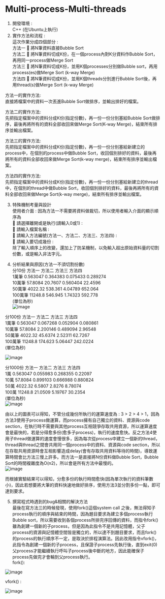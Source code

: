 # Multi-process-Multi-threads  
1.	開發環境 :    
C++ (在Ubuntu上執行)  
2.	實作方法和流程 :  
這次作業分成四個部分 :   
方法一  將N筆資料直接Bubble Sort   
方法二  將N筆資料切成K份，在一個process內對K分資料作Bubble Sort，再用同一process做Merge Sort   
方法三  將N筆資料切成K份，並用K個processes分別做Bubble sort，再用process(es)做Merge Sort (k-way Merge)  
方法四  將N筆資料切成K份，並用K個threads分別進行Bubble Sort後，再用thread(s)做Merge Sort  (k-way Merge)  
  
方法一的實作方法:  
		直接將檔案中的資料一次丟進Bubble Sort做排序，並輸出排好的檔案。  
  
方法二的實作方法:  
		先把指定檔案中的資料分成K份(指定份數)，再一份一份分別塞給Bubble Sort做排序，最後再將所有的資料全部收回來做Merge Sort(K-way Merge)，結束所有排序並輸出檔案。  
  
方法三的實作方法:  
		先把指定檔案中的資料分成K份(指定份數)，再一份一份分別塞給新建立的process中，在個別的process中做Bubble Sort，收回個別排好的資料，最後再將所有的資料全部收回來做Merge Sort(k-way merge)，結束所有排序並輸出檔案。  
  
方法四的實作方法:  
		先把指定檔案中的資料分成K份(指定份數)，再一份一份分別塞給新建立的thread中，在個別的thread中做Bubble Sort，收回個別排好的資料，最後再將所有的資料全部收回來做Merge Sort(k-way merge)，結束所有排序並輸出檔案。  

3.	特殊機制考量與設計  
使用者介面 : 因為方法一不需要將資料做裁切，所以使用者輸入介面的顯示順序為  
	請選擇離開或是執行(請輸入0或1) :  
	請輸入檔案名稱 :    
	請輸入方法編號(方法一、方法二、方法三、方法四) :   
	請輸入要切成幾份 :   
除了輸入順序上的改變，還加上了防呆機制，以免輸入超出原始資料量的切割份數，或是輸入非法字元。  

4.	分析結果與原因(方法一不須切割份數)  
分10份	方法一	方法二	方法三	方法四  
1萬筆	0.563047	0.364383	0.075433	0.289274  
10萬筆	57.8084	20.7607	0.560404	22.4596  
50萬筆	4022.32	538.361	4.04789	652.064  
100萬筆	11248.8	546.945	1.74323	592.778  
														(單位為秒)  
![image](https://user-images.githubusercontent.com/64779422/193533309-3a15583e-89e0-457a-bd0e-9e932f788c44.png)  
  
分100份	方法一	方法二	方法三	方法四  
1萬筆	0.563047	0.067268	0.052904	0.080861  
10萬筆	57.8084	2.200146	0.489094	2.96548  
50萬筆	4022.32	45.6374	2.52311	62.7267  
100萬筆	11248.8	174.623	5.06447	242.0224  
														(單位為秒)  
                       
![image](https://user-images.githubusercontent.com/64779422/193533378-279a1e09-7ff2-4916-94bf-5d4c19064617.png)  

  
分1000份	方法一	方法二	方法三	方法四  
1萬	0.563047	0.055983	0.268355	0.22097  
10萬	57.8084	0.899103	0.666988	0.880824  
50萬	4022.32	6.5807	2.8276	8.78074  
100萬	11248.8	21.0509	5.19767	30.2354  
														(單位為秒)  
![image](https://user-images.githubusercontent.com/64779422/193533430-badbe1d4-adcd-4136-95f7-7e277ce38721.png)  


由以上的圖表可以得知，不管分成幾份所執行的運算速度為 : 3 > 2 > 4 > 1，因為方法3使用子process做運算，而process擁有自己獨立的資料、資源與code section，在執行時不需要與其他process互相競爭存取共用資源，所以運算速度會是最快的，若是分得愈多份(愈多子process)，執行的速度愈快。反之方法4使用子thread做運算的速度會慢很多，因為每次從process中建立一個新的thread，thread與thread之間會共用同一個process中的資料、資源與code section，所以在存取共用資源時會互相影響造成delay(會有存取共用資料等待的時間)，導致運算時間會比方法三慢上許多。而方法一是直接將N份資料做Bubble Sort，Bubble Sort的時間複雜度為O(n2)，所以會是所有方法中最慢的。  
![image](https://user-images.githubusercontent.com/64779422/193533464-27cb0e08-6e6e-40d4-b214-0b4ceb3cc2ee.png)  

   
  
而根據實驗結果可以得知，分愈多份的執行時間愈快(因為單次執行的資料筆數小)，因此若想要將大筆的資料快速地做好排序，使用方法3並分割多份一點，即可達到要求。  
  
5.	撰寫程式時遇到的bug&相關的解決方法  
最後在寫方法三的時候發現，使用fork()這個system call 之後，無法得知子process執行的順序與結束的時間，因為題目要求為建立多個process執行Bubble sort，所以需要收到各個process所排完序回傳的資料，而指令fork()雖為創建一個新的子process，但是因為此指令不是共用記憶體，父子process的資源與記憶體空間皆是獨立的，所以達不到題目要求，而且fork()的process的執行順序不一定，是取決於排程演算法。因此改用指令vfork()，此指令為創建一個新的子process，且保證子process先執行後，直到exit(0)父process才能繼續執行呼叫子process後中斷的地方，因此能確保子process先做完才會輪到父process執行。  
fork():  
   
![image](https://user-images.githubusercontent.com/64779422/193533518-332d2bfd-af17-449f-b921-0a3a8c32295c.png)  
  
vfork() :  
   
![image](https://user-images.githubusercontent.com/64779422/193533568-5458a21a-2ccf-4fe7-a332-ddf0e78b1d8d.png)  


